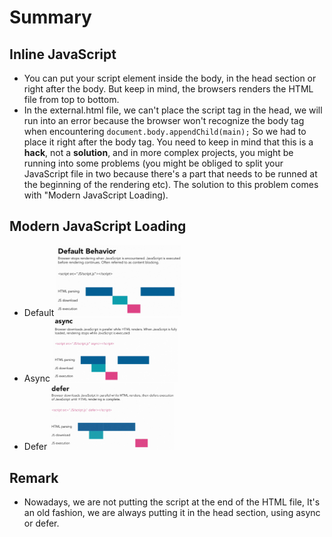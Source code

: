 # Summary

## Inline JavaScript

- You can put your script element inside the body, in the head section or right after the body. But keep in mind, the browsers renders the HTML file from top to bottom.
- In the external.html file, we can't place the script tag in the head, we will run into an error because the browser won't recognize the body tag when encountering `document.body.appendChild(main);` So we had to place it right after the body tag. You need to keep in mind that this is a **hack**, not a **solution**, and in more complex projects, you might be running into some problems (you might be obliged to split your JavaScript file in two because there's a part that needs to be runned at the beginning of the rendering etc). The solution to this problem comes with "Modern JavaScript Loading).

## Modern JavaScript Loading

- Default
  <img src="/Assets/default.png" width="200" height="auto" />
- Async
  <img src="/Assets/async.png" width="200" height="auto" />
- Defer
  <img src="/Assets/defer.png" width="200" height="auto" />

## Remark

- Nowadays, we are not putting the script at the end of the HTML file, It's an old fashion, we are always putting it in the head section, using async or defer.
